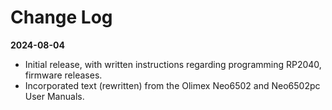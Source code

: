 # Change Log
**2024-08-04**
* Initial release, with written instructions regarding programming RP2040, firmware releases.
* Incorporated text (rewritten) from the Olimex Neo6502 and Neo6502pc User Manuals.

